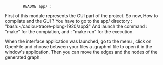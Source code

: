 			README app/ :

First of this module represents the GUI part of the project.
So now, How to compilate and the GUI ?
You have to go to the app/ directory :
	"bash:~/cadiou-traore-plong-1920/app$"
And launch the command :
	"make"
for the compiation, and :
	"make run"
for the execution.


When the interface application was launched,
go to the menu , click on OpenFile and choose between your files a .graphml file to open it in the window's application. Then you can move the edges and the nodes of the generated graph. 
